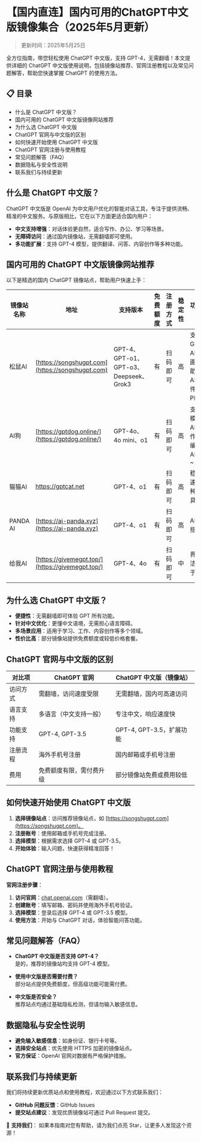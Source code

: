 # 【国内直连】国内可用的ChatGPT中文版镜像集合（2025年5月更新）

> 更新时间：2025年5月25日

全方位指南，带您轻松使用 ChatGPT 中文版，支持 GPT-4，无需翻墙！本文提供详细的 ChatGPT 中文版使用说明，包括镜像站推荐、官网注册教程以及常见问题解答，帮助您快速掌握 ChatGPT 的使用方法。

## 📋 目录

- 什么是 ChatGPT 中文版？
- 国内可用的 ChatGPT 中文版镜像网站推荐
- 为什么选 ChatGPT 中文版
- ChatGPT 官网与中文版的区别
- 如何快速开始使用 ChatGPT 中文版
- ChatGPT 官网注册与使用教程
- 常见问题解答（FAQ）
- 数据隐私与安全性说明
- 联系我们与持续更新

## 什么是 ChatGPT 中文版？

ChatGPT 中文版是 OpenAI 为中文用户优化的智能对话工具，专注于提供流畅、精准的中文服务。与原版相比，它在以下方面更适合国内用户：

- **中文支持增强**：对话体验更自然，适合写作、办公、学习等场景。
- **无障碍访问**：通过国内镜像站，无需翻墙即可使用。
- **多功能扩展**：支持 GPT-4 模型，提供翻译、问答、内容创作等多种功能。

## 国内可用的 ChatGPT 中文版镜像网站推荐

以下是精选的国内 ChatGPT 镜像站点，帮助用户快速上手：

| 镜像站名称   | 地址                   | 支持版本      | 免费额度 | 注册方式   | 稳定性 | 功能亮点                                    |
|--------------|------------------------|---------------|----------|------------|--------|---------------------------------------------|
| 松鼠AI       | [https://songshugpt.com](https://songshugpt.com)        | GPT-4、GPT-o1、GPT-o3、Deepseek、Grok3 | 有       | 扫码即可   | 高     | 支持 GPT、AI绘画、AI助手、AI插件、AI PPT等 |
| AI狗       | [https://gptdog.online/](https://gptdog.online/)          | GPT-4o、4o mini、o1 | 有    | 扫码即可   | 高     | 支持多模型，AI写作、AI编程、AI工作~        |
| 猫猫AI    | [https://gptcat.net ](https://gptcat.net )             | GPT-4、o1     | 有       | 扫码即可   | 高     | 稳定快速，各种AI工具~                       |
| PANDA AI       | [https://ai-panda.xyz](https://ai-panda.xyz)      | GPT-4、o1     | 有       | 扫码即可   | 高     | AI使用指南                                  |
| 给我AI     | [https://givemegpt.top/](https://givemegpt.top/)     | GPT-4、4o     | 有       | 扫码即可   | 中     | 界面简洁，易于使用                          |

## 为什么选 ChatGPT 中文版？

- **便捷性**：无需翻墙即可体验 GPT 所有功能。
- **针对中文优化**：更懂中文语境，无需担心语言障碍。
- **多场景应用**：适用于学习、工作、内容创作等多个领域。
- **性价比高**：部分镜像站提供免费额度或较低价格套餐。

## ChatGPT 官网与中文版的区别

| 对比项            | ChatGPT 官网          | ChatGPT 中文版（镜像站）                    |
|-------------------|-----------------------|-------------------------------------------|
| 访问方式          | 需翻墙，访问速度受限  | 无需翻墙，国内可高速访问                  |
| 语言支持          | 多语言（中文支持一般）| 专注中文，响应速度快                       |
| 功能支持          | GPT-4, GPT-3.5        | GPT-4, GPT-3.5，扩展功能                  |
| 注册流程          | 海外手机号注册        | 国内邮箱或手机号注册                      |
| 费用              | 免费额度有限，需付费升级 | 部分镜像站免费或费用较低                  |

## 如何快速开始使用 ChatGPT 中文版

1. **选择镜像站点**：访问推荐镜像站点，如 [https://songshugpt.com](https://songshugpt.com)。
2. **注册账号**：使用邮箱或手机号完成注册。
3. **选择模型**：根据需求选择 GPT-4 或 GPT-3.5。
4. **开始体验**：输入问题，快速获得精准回答！

## ChatGPT 官网注册与使用教程

**官网注册步骤**：

1. **访问官网**：[chat.openai.com](chat.openai.com)（需翻墙）。
2. **创建账号**：填写邮箱、密码并使用海外手机号验证。
3. **选择模型**：登录后选择 GPT-4 或 GPT-3.5 模型。
4. **使用方法**：开始与 ChatGPT 对话，体验智能问答功能。

## 常见问题解答（FAQ）

- **ChatGPT 中文版是否支持 GPT-4？**  
  是的，推荐的镜像站均支持 GPT-4 模型。

- **使用中文版是否需要付费？**  
  部分站点提供免费额度，但高级功能可能需付费。

- **中文版是否安全？**  
  推荐站点均通过基础隐私检测，但请勿输入敏感信息。

## 数据隐私与安全性说明

- **避免输入敏感信息**：如身份证、银行卡号等。
- **选择安全站点**：优先使用 HTTPS 加密的镜像站点。
- **官方保证**：OpenAI 官网对数据有严格保护措施。

## 联系我们与持续更新

我们将持续更新优质站点和使用教程，欢迎通过以下方式联系我们：

- **GitHub 问题反馈**：GitHub Issues
- **提交站点建议**：发现优质镜像站可通过 Pull Request 提交。

🌟 **支持我们**：
如果本指南对您有帮助，请为我们点亮 Star，让更多人发现这个资源！
